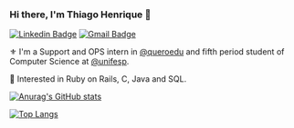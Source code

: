 ### Hi there, I'm Thiago Henrique 🤟

[![Linkedin Badge](https://img.shields.io/badge/LinkedIn-0077B5?style=for-the-badge&logo=linkedin&logoColor=white)](https://www.linkedin.com/in/thiagoleitesilva)
[![Gmail Badge](https://img.shields.io/badge/Gmail-D14836?style=for-the-badge&logo=gmail&logoColor=white)](mailto:thiago.leitesilva05@gmail.com)

⚜️ I'm a Support and OPS intern in [@queroedu](https://sobre.quero.com/) and fifth period student of Computer Science at [@unifesp](https://www.unifesp.br/).

🚀 Interested in Ruby on Rails, C, Java and SQL.

[![Anurag's GitHub stats](https://github-readme-stats.vercel.app/api?username=thiago-henrique-leite&count_private=true&show_icons=true&hide=issues&theme=radical)](https://github.com/thiago-henrique-leite)

[![Top Langs](https://github-readme-stats.vercel.app/api/top-langs/?username=thiago-henrique-leite&layout=compact&theme=radical)](https://github.com/thiago-henrique-leite)
